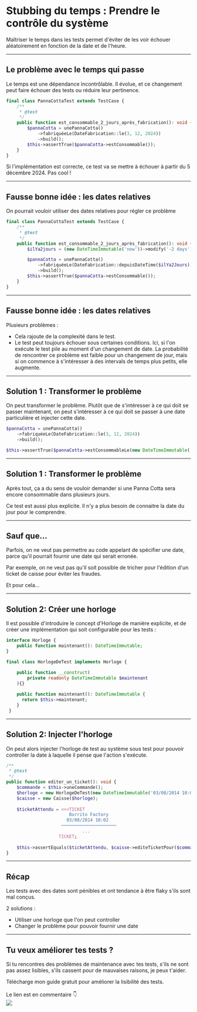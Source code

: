 <!--
theme:  your-theme
size: linkedin-portrait
paginate: true
header: Stubbing du temps : Prendre le contrôle du système
_header: ''
_footer: <a href="https://www.linkedin.com/in/charles-desneuf/"><img src="./charles-desneuf-square.png" class="profile-picture">Charles Desneuf</a>
footer: <a href="https://www.linkedin.com/in/charles-desneuf/">Charles Desneuf</a>
-->

# Stubbing du temps : Prendre le contrôle du système
Maîtriser le temps dans les tests permet d'éviter de les voir échouer aléatoirement en fonction de la date et de l'heure.

---

## Le problème avec le temps qui passe

Le temps est une dépendance incontrôlable. Il évolue, et ce changement peut faire échouer des tests ou réduire leur pertinence.

```php
final class PannaCottaTest extends TestCase {
    /**
     * @test
     */
    public function est_consommable_2_jours_après_fabrication(): void {
        $pannaCotta = unePannaCotta()
            ->fabriquéeLe(DateFabrication::le(3, 12, 2024))
            ->build();
        $this->assertTrue($pannaCotta->estConsommable());
    }
}
```

Si l'implémentation est correcte, ce test va se mettre à échouer à partir du 5 décembre 2024. Pas cool !

---

## Fausse bonne idée : les dates relatives

On pourrait vouloir utiliser des dates relatives pour régler ce problème

```php
final class PannaCottaTest extends TestCase {
    /**
     * @test
     */
    public function est_consommable_2_jours_après_fabrication(): void {
        $ilYa2jours = (new DateTimeImmutable('now'))->modify('-2 days');

        $pannaCotta = unePannaCotta()
            ->fabriquéeLe(DateFabrication::depuisDateTime($ilYa2Jours))
            ->build();
        $this->assertTrue($pannaCotta->estConsommable());
    }
}
```

---
## Fausse bonne idée : les dates relatives

Plusieurs problèmes :
- Cela rajoute de la complexité dans le test.
- Le test peut toujours échouer sous certaines conditions. Ici, si l'on exécute le test pile au moment d'un changement de date. La probabilité de rencontrer ce problème est faible pour un changement de jour, mais si on commence à s'intéresser à des intervals de temps plus petits, elle augmente.

---

## Solution 1 : Transformer le problème

On peut transformer le problème. Plutôt que de s'intéresser à ce qui doit se passer maintenant, on peut s'intéresser à ce qui doit se passer à une date particulière et injecter cette date.

```php
$pannaCotta = unePannaCotta()
    ->fabriquéeLe(DateFabrication::le(3, 12, 2024))
    ->build();

$this->assertTrue($pannaCotta->estConsommableLe(new DateTimeImmutable('04/12/2024')));
```
---
## Solution 1 : Transformer le problème

Après tout, ça a du sens de vouloir demander si une Panna Cotta sera encore consommable dans plusieurs jours.

Ce test est aussi plus explicite. Il n'y a plus besoin de connaitre la date du jour pour le comprendre.

---
## Sauf que...
Parfois, on ne veut pas permettre au code appelant de spécifier une date, parce qu'il pourrait fournir une date qui serait erronée.

Par exemple, on ne veut pas qu'il soit possible de tricher pour l'édition d'un ticket de caisse pour éviter les fraudes.

Et pour cela...

---

## Solution 2: Créer une horloge

Il est possible d'introduire le concept d'Horloge de manière explicite, et de créer une implémentation qui soit configurable pour les tests :

```php
interface Horloge {
    public function maintenant(): DateTimeImmutable;
}

final class HorlogeDeTest implements Horloge {

    public function __construct(
        private readonly DateTimeImmutable $maintenant
    ){}
    
    public function maintenant(): DateTimeImmutable {
      return $this->maintenant;
    }
 }
```

---

## Solution 2: Injecter l'horloge

On peut alors injecter l'horloge de test au système sous test pour pouvoir controller la date à laquelle il pense que l'action s'exécute.

```php
/**
 * @test
 */
public function editer_un_ticket(): void {
    $commande = $this->uneCommande();
    $horloge = new HorlogeDeTest(new DateTimeImmutable('03/08/2014 10:02'));
    $caisse = new Caisse($horloge);
    
    $ticketAttendu = <<<TICKET
                        Burrito Factory
                       03/08/2014 10:02
                     ─────────────────────
                             ... 
                    TICKET;
    
    $this->assertEquals($ticketAttendu, $caisse->editeTicketPour($commande));
}
```

---

## Récap

Les tests avec des dates sont pénibles et ont tendance à être flaky s'ils sont mal conçus.

2 solutions :

- Utiliser une horloge que l'on peut controller
- Changer le problème pour pouvoir fournir une date

---

## Tu veux améliorer tes tests ?
<!--
_footer: <a href="https://www.linkedin.com/in/charles-desneuf/"><img src="./charles-desneuf-square.png" class="profile-picture">Charles Desneuf</a>
-->

Si tu rencontres des problèmes de maintenance avec tes tests, s'ils ne sont pas assez lisibles, s'ils cassent pour de mauvaises raisons, je peux t'aider.

<div class="offer">
    <div class="offer-content">
    Télécharge mon guide gratuit pour améliorer la lisibilité des tests.<br /><br />Le lien est en commentaire 👇
    </div>
    <div class="offer-img">
    <a href="https://formation.charlesdesneuf.com/guide-gratuit-5-idees-pour-ameliorer-la-lisibilite-de-vos-tests-automatises?utm_medium=social&utm_source=linkedin&utm_campaign=carousel-Stubbing%20du%20temps%20%3A%20Prendre%20le%20contr%C3%B4le%20du%20syst%C3%A8me">
    <img src="https://formation.charlesdesneuf.com/content-assets/public/eyJhbGciOiJIUzI1NiJ9.eyJvYmplY3Rfa2V5IjoiZHdvazQ1NXZvbDQwdm9rZHNmbXV0NnVxMHF1bCIsImRvbWFpbiI6ImZvcm1hdGlvbi5jaGFybGVzZGVzbmV1Zi5jb20ifQ.NS61AHjRUfdqsvHH6gqCbDNSSyCeI3U3AUlI-7U-PzE" class="free-guide-picture" /></a>
    </div>
</div>
